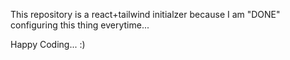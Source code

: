 This repository is a react+tailwind initialzer because I am "DONE" configuring this thing everytime...

Happy Coding... :)
